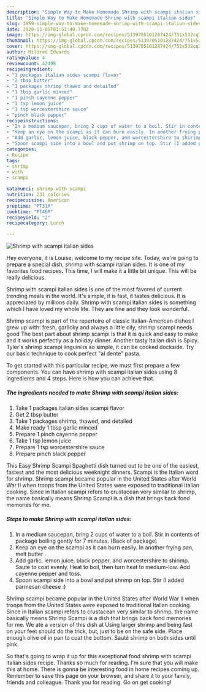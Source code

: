 ```yaml
---
description: "Simple Way to Make Homemade Shrimp with scampi italian sides"
title: "Simple Way to Make Homemade Shrimp with scampi italian sides"
slug: 1859-simple-way-to-make-homemade-shrimp-with-scampi-italian-sides
date: 2020-11-05T01:51:49.770Z
image: https://img-global.cpcdn.com/recipes/5139705101287424/751x532cq70/shrimp-with-scampi-italian-sides-recipe-main-photo.jpg
thumbnail: https://img-global.cpcdn.com/recipes/5139705101287424/751x532cq70/shrimp-with-scampi-italian-sides-recipe-main-photo.jpg
cover: https://img-global.cpcdn.com/recipes/5139705101287424/751x532cq70/shrimp-with-scampi-italian-sides-recipe-main-photo.jpg
author: Mildred Edwards
ratingvalue: 4
reviewcount: 42498
recipeingredient:
- "1 packages italian sides scampi flavor"
- "2 tbsp butter"
- "1 packages shrimp thawed and detailed"
- "1 tbsp garlic minced"
- "1 pinch cayenne pepper"
- "1 tsp lemon juice"
- "1 tsp worcestershire sauce"
- "pinch black pepper"
recipeinstructions:
- "In a medium saucepan, bring 2 cups of water to a boil. Stir in contents of package boiling gently for 7 minutes. (Back of package)"
- "Keep an eye on the scampi as it can burn easily. In another frying pan, melt butter ."
- "Add garlic, lemon juice, black pepper, and worcestershire to shirimp. Saute to coat evenly.  Heat to boil, then turn heat to medium-low. Add cayenne pepper and toss."
- "Spoon scampi side into a bowl and put shrimp on top. Stir (I added parmesan cheese :)"
categories:
- Recipe
tags:
- shrimp
- with
- scampi

katakunci: shrimp with scampi 
nutrition: 231 calories
recipecuisine: American
preptime: "PT31M"
cooktime: "PT46M"
recipeyield: "2"
recipecategory: Lunch

---
```



![Shrimp with scampi italian sides](https://img-global.cpcdn.com/recipes/5139705101287424/751x532cq70/shrimp-with-scampi-italian-sides-recipe-main-photo.jpg)

Hey everyone, it is Louise, welcome to my recipe site. Today, we're going to prepare a special dish, shrimp with scampi italian sides. It is one of my favorites food recipes. This time, I will make it a little bit unique. This will be really delicious.

Shrimp with scampi italian sides is one of the most favored of current trending meals in the world. It's simple, it is fast, it tastes delicious. It is appreciated by millions daily. Shrimp with scampi italian sides is something which I have loved my whole life. They are fine and they look wonderful.

Shrimp scampi is part of the repertoire of classic Italian-American dishes I grew up with: fresh, garlicky and always a little oily, shrimp scampi needs good The best part about shrimp scampi is that it is quick and easy to make and it works perfectly as a holiday dinner. Another tasty Italian dish is Spicy. Tyler&#39;s shrimp scampi linguini is so simple, it can be cooked dockside. Try our basic technique to cook perfect &#34;al dente&#34; pasta.


To get started with this particular recipe, we must first prepare a few components. You can have shrimp with scampi italian sides using 8 ingredients and 4 steps. Here is how you can achieve that.

<!--inarticleads1-->

##### The ingredients needed to make Shrimp with scampi italian sides:

1. Take 1 packages italian sides scampi flavor
1. Get 2 tbsp butter
1. Take 1 packages shrimp, thawed, and detailed
1. Make ready 1 tbsp garlic minced
1. Prepare 1 pinch cayenne pepper
1. Take 1 tsp lemon juice
1. Prepare 1 tsp worcestershire sauce
1. Prepare pinch black pepper


This Easy Shrimp Scampi Spaghetti dish turned out to be one of the easiest, fastest and the most delicious weeknight dinners. Scampi is the Italian word for shrimp. Shrimp scampi became popular in the United States after World War II when troops from the United States were exposed to traditional Italian cooking. Since in Italian scampi refers to crustacean very similar to shrimp, the name basically means Shrimp Scampi is a dish that brings back fond memories for me. 

<!--inarticleads2-->

##### Steps to make Shrimp with scampi italian sides:

1. In a medium saucepan, bring 2 cups of water to a boil. Stir in contents of package boiling gently for 7 minutes. (Back of package)
1. Keep an eye on the scampi as it can burn easily. In another frying pan, melt butter .
1. Add garlic, lemon juice, black pepper, and worcestershire to shirimp. Saute to coat evenly.  Heat to boil, then turn heat to medium-low. Add cayenne pepper and toss.
1. Spoon scampi side into a bowl and put shrimp on top. Stir (I added parmesan cheese :)


Shrimp scampi became popular in the United States after World War II when troops from the United States were exposed to traditional Italian cooking. Since in Italian scampi refers to crustacean very similar to shrimp, the name basically means Shrimp Scampi is a dish that brings back fond memories for me. We ate a version of this dish at Using larger shrimp and being fast on your feet should do the trick, but, just to be on the safe side. Place enough olive oil in pan to coat the bottom. Sauté shrimp on both sides until pink. 

So that's going to wrap it up for this exceptional food shrimp with scampi italian sides recipe. Thanks so much for reading. I'm sure that you will make this at home. There is gonna be interesting food in home recipes coming up. Remember to save this page on your browser, and share it to your family, friends and colleague. Thank you for reading. Go on get cooking!
